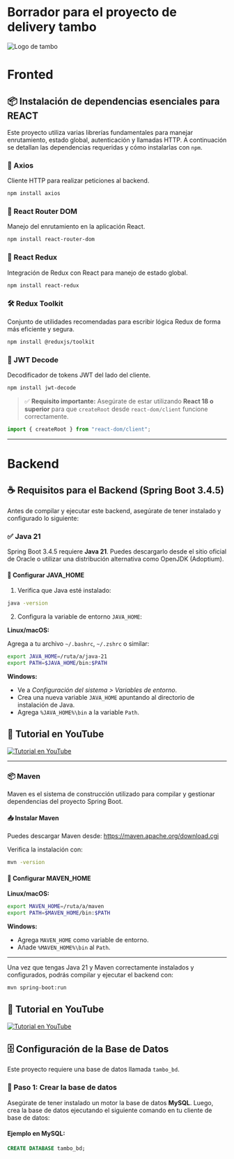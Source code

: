 # Borrador para el proyecto de delivery tambo

![Logo de tambo](https://marketing-peru.beglobal.biz/wp-content/uploads/2024/11/logo-tambo.png)

# Fronted

## 📦 Instalación de dependencias esenciales para REACT

Este proyecto utiliza varias librerías fundamentales para manejar enrutamiento, estado global, autenticación y llamadas HTTP. A continuación se detallan las dependencias requeridas y cómo instalarlas con `npm`.

### 🔗 Axios

Cliente HTTP para realizar peticiones al backend.

```bash
npm install axios
```

### 🚦 React Router DOM

Manejo del enrutamiento en la aplicación React.

```bash
npm install react-router-dom
```

### 🧠 React Redux

Integración de Redux con React para manejo de estado global.

```bash
npm install react-redux
```

### 🛠️ Redux Toolkit

Conjunto de utilidades recomendadas para escribir lógica Redux de forma más eficiente y segura.

```bash
npm install @reduxjs/toolkit
```

### 🔐 JWT Decode

Decodificador de tokens JWT del lado del cliente.

```bash
npm install jwt-decode
```

> ✅ **Requisito importante:** Asegúrate de estar utilizando **React 18 o superior** para que `createRoot` desde `react-dom/client` funcione correctamente.

```js
import { createRoot } from "react-dom/client";
```

---

# Backend

## ☕ Requisitos para el Backend (Spring Boot 3.4.5)

Antes de compilar y ejecutar este backend, asegúrate de tener instalado y configurado lo siguiente:

### ✅ Java 21

Spring Boot 3.4.5 requiere **Java 21**. Puedes descargarlo desde el sitio oficial de Oracle o utilizar una distribución alternativa como OpenJDK (Adoptium).

#### 🔧 Configurar JAVA_HOME

1. Verifica que Java esté instalado:

```bash
java -version
```

2. Configura la variable de entorno `JAVA_HOME`:

**Linux/macOS:**

Agrega a tu archivo `~/.bashrc`, `~/.zshrc` o similar:

```bash
export JAVA_HOME=/ruta/a/java-21
export PATH=$JAVA_HOME/bin:$PATH
```

**Windows:**

- Ve a _Configuración del sistema > Variables de entorno_.
- Crea una nueva variable `JAVA_HOME` apuntando al directorio de instalación de Java.
- Agrega `%JAVA_HOME%\bin` a la variable `Path`.

## 🎥 Tutorial en YouTube

[![Tutorial en YouTube](https://i.ytimg.com/vi/4WKo13f2Qpc/hq720.jpg?sqp=-oaymwEnCNAFEJQDSFryq4qpAxkIARUAAIhCGAHYAQHiAQoIGBACGAY4AUAB&rs=AOn4CLA1KS4sC5u_qWUKkSEsAETT3ySk_Q)](https://www.youtube.com/watch?v=4WKo13f2Qpc)

---

### 📦 Maven

Maven es el sistema de construcción utilizado para compilar y gestionar dependencias del proyecto Spring Boot.

#### 📥 Instalar Maven

Puedes descargar Maven desde: https://maven.apache.org/download.cgi

Verifica la instalación con:

```bash
mvn -version
```

#### 🔧 Configurar MAVEN_HOME

**Linux/macOS:**

```bash
export MAVEN_HOME=/ruta/a/maven
export PATH=$MAVEN_HOME/bin:$PATH
```

**Windows:**

- Agrega `MAVEN_HOME` como variable de entorno.
- Añade `%MAVEN_HOME%\bin` al `Path`.

---

Una vez que tengas Java 21 y Maven correctamente instalados y configurados, podrás compilar y ejecutar el backend con:

```bash
mvn spring-boot:run
```

## 🎥 Tutorial en YouTube

[![Tutorial en YouTube](https://i.ytimg.com/vi/Rb1hViGAceE/hq720.jpg?sqp=-oaymwEnCNAFEJQDSFryq4qpAxkIARUAAIhCGAHYAQHiAQoIGBACGAY4AUAB&rs=AOn4CLATGtWEjSEf5_PhGGcLQYIe2xLqWQ)](https://www.youtube.com/watch?v=Rb1hViGAceE)

## 🗄️ Configuración de la Base de Datos

Este proyecto requiere una base de datos llamada `tambo_bd`.

### 📌 Paso 1: Crear la base de datos

Asegúrate de tener instalado un motor la base de datos **MySQL**. Luego, crea la base de datos ejecutando el siguiente comando en tu cliente de base de datos:

#### Ejemplo en MySQL:

```sql
CREATE DATABASE tambo_bd;
```
